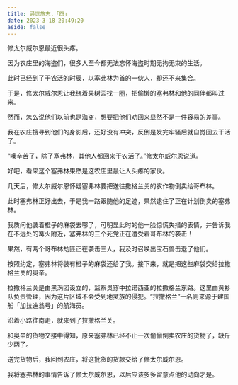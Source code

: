```yaml
---
title: 异世旅志.「四」
date: 2023-3-18 20:49:20
aside: false
---
```




修太尔威尔恩最近很头疼。

因为农庄里的海盗们，很多人至今都无法忘怀海盗时期无拘无束的生活。

此时已经到了干农活的时辰，以塞弗林为首的一伙人，却还不来集合。

于是，修太尔威尔恩让我绕着果树园找一圈，把偷懒的塞弗林和他的同伴都叫过来。

然而，怎么说他们以前也是海盗，想要把他们劝回来显然不是一件容易的差事。

我在农庄搜寻到他们的身影后，还好没有冲突，反倒是发完牢骚后就自觉回去干活了。

“噢辛苦了，除了塞弗林，其他人都回来干农活了。”修太尔威尔恩说道。

好吧，看来这个塞弗林果然是这农庄里最让人头疼的家伙。

几天后，修太尔威尔恩怀疑塞弗林要把送往撒格兰关的农作物倒卖给哥布林。

此时塞弗林正好出去，于是我一路跟随他的足迹，果然逮住了正在计划倒卖的塞弗林。

我质问他装着橙子的麻袋去哪了，可明显此时的他一脸惊慌失措的表情，并告诉我在不远处的篝火附近，塞弗林的三个死党正在遭受着哥布林的袭击！

果然，有两个哥布林劫匪正在袭击三人，我及时召唤出宝石兽击退了他们。

按照约定，塞弗林将装有橙子的麻袋还给了我。接下来，就是把这些麻袋交给拉撒格兰关的奥辛。

拉撒格兰关是由黑涡团设立的，监察贯穿中拉诺西亚的拉撒格兰东路。这里由黄衫队负责管理，因为这片区域不会受到地灵族的侵犯。“拉撒格兰”一名则来源于建国船「加拉迪翁号」的航海员。

沿着小路往南走，就来到了拉撒格兰关。

和奥辛的货物交接中得知，原来塞弗林已经不止一次偷偷倒卖农庄的货物了，缺斤少两了。

送完货物后，我回到农庄，将这批货的货款交给了修太尔威尔恩。

我将塞弗林的事情告诉了修太尔威尔恩，以后应该多多留意点他的动向才是。







